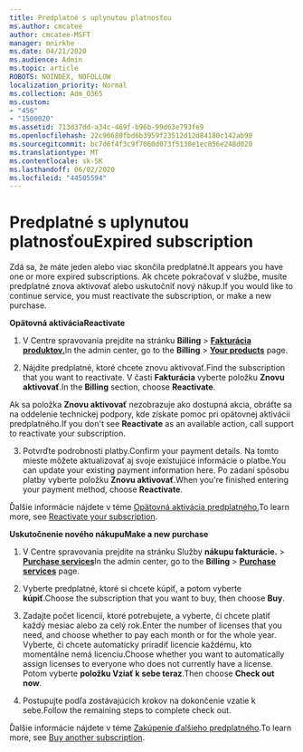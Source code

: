 ```yaml
---
title: Predplatné s uplynutou platnosťou
ms.author: cmcatee
author: cmcatee-MSFT
manager: mnirkhe
ms.date: 04/21/2020
ms.audience: Admin
ms.topic: article
ROBOTS: NOINDEX, NOFOLLOW
localization_priority: Normal
ms.collection: Adm_O365
ms.custom:
- "456"
- "1500020"
ms.assetid: 713d37dd-a34c-469f-b96b-99d63e793fe9
ms.openlocfilehash: 22c90680fbd6b3959f23512d12d84180c142ab90
ms.sourcegitcommit: bc7d6f4f3c9f7060d073f5130e1ec856e248d020
ms.translationtype: MT
ms.contentlocale: sk-SK
ms.lasthandoff: 06/02/2020
ms.locfileid: "44505594"
---
```

# <a name="expired-subscription"></a><span data-ttu-id="93f2a-102">Predplatné s uplynutou platnosťou</span><span class="sxs-lookup"><span data-stu-id="93f2a-102">Expired subscription</span></span>

<span data-ttu-id="93f2a-103">Zdá sa, že máte jeden alebo viac skončila predplatné.</span><span class="sxs-lookup"><span data-stu-id="93f2a-103">It appears you have one or more expired subscriptions.</span></span> <span data-ttu-id="93f2a-104">Ak chcete pokračovať v službe, musíte predplatné znova aktivovať alebo uskutočniť nový nákup.</span><span class="sxs-lookup"><span data-stu-id="93f2a-104">If you would like to continue service, you must reactivate the subscription, or make a new purchase.</span></span>
  
<span data-ttu-id="93f2a-105">**Opätovná aktivácia**</span><span class="sxs-lookup"><span data-stu-id="93f2a-105">**Reactivate**</span></span>
  
1. <span data-ttu-id="93f2a-106">V Centre spravovania prejdite na stránku **Billing** \> **[Fakturácia produktov.](https://go.microsoft.com/fwlink/p/?linkid=842054)**</span><span class="sxs-lookup"><span data-stu-id="93f2a-106">In the admin center, go to the **Billing** \> **[Your products](https://go.microsoft.com/fwlink/p/?linkid=842054)** page.</span></span>

2. <span data-ttu-id="93f2a-107">Nájdite predplatné, ktoré chcete znovu aktivovať.</span><span class="sxs-lookup"><span data-stu-id="93f2a-107">Find the subscription that you want to reactivate.</span></span> <span data-ttu-id="93f2a-108">V časti **Fakturácia** vyberte položku **Znovu aktivovať**.</span><span class="sxs-lookup"><span data-stu-id="93f2a-108">In the **Billing** section, choose **Reactivate**.</span></span>

<span data-ttu-id="93f2a-109">Ak sa položka **Znovu aktivovať** nezobrazuje ako dostupná akcia, obráťte sa na oddelenie technickej podpory, kde získate pomoc pri opätovnej aktivácii predplatného.</span><span class="sxs-lookup"><span data-stu-id="93f2a-109">If you don't see **Reactivate** as an available action, call support to reactivate your subscription.</span></span>

3. <span data-ttu-id="93f2a-110">Potvrďte podrobnosti platby.</span><span class="sxs-lookup"><span data-stu-id="93f2a-110">Confirm your payment details.</span></span> <span data-ttu-id="93f2a-111">Na tomto mieste môžete aktualizovať aj svoje existujúce informácie o platbe.</span><span class="sxs-lookup"><span data-stu-id="93f2a-111">You can update your existing payment information here.</span></span> <span data-ttu-id="93f2a-112">Po zadaní spôsobu platby vyberte položku **Znovu aktivovať**.</span><span class="sxs-lookup"><span data-stu-id="93f2a-112">When you're finished entering your payment method, choose **Reactivate**.</span></span>

<span data-ttu-id="93f2a-113">Ďalšie informácie nájdete v téme [Opätovná aktivácia predplatného.](https://docs.microsoft.com/microsoft-365/commerce/subscriptions/reactivate-your-subscription)</span><span class="sxs-lookup"><span data-stu-id="93f2a-113">To learn more, see [Reactivate your subscription](https://docs.microsoft.com/microsoft-365/commerce/subscriptions/reactivate-your-subscription).</span></span>

<span data-ttu-id="93f2a-114">**Uskutočnenie nového nákupu**</span><span class="sxs-lookup"><span data-stu-id="93f2a-114">**Make a new purchase**</span></span>
  
1. <span data-ttu-id="93f2a-115">V Centre spravovania prejdite na stránku Služby **nákupu fakturácie.** \> **[Purchase services](https://go.microsoft.com/fwlink/p/?linkid=868433)**</span><span class="sxs-lookup"><span data-stu-id="93f2a-115">In the admin center, go to the **Billing** \> **[Purchase services](https://go.microsoft.com/fwlink/p/?linkid=868433)** page.</span></span>

2. <span data-ttu-id="93f2a-116">Vyberte predplatné, ktoré si chcete kúpiť, a potom vyberte **kúpiť**.</span><span class="sxs-lookup"><span data-stu-id="93f2a-116">Choose the subscription that you want to buy, then choose **Buy**.</span></span>

3. <span data-ttu-id="93f2a-117">Zadajte počet licencií, ktoré potrebujete, a vyberte, či chcete platiť každý mesiac alebo za celý rok.</span><span class="sxs-lookup"><span data-stu-id="93f2a-117">Enter the number of licenses that you need, and choose whether to pay each month or for the whole year.</span></span> <span data-ttu-id="93f2a-118">Vyberte, či chcete automaticky priradiť licencie každému, kto momentálne nemá licenciu.</span><span class="sxs-lookup"><span data-stu-id="93f2a-118">Choose whether you want to automatically assign licenses to everyone who does not currently have a license.</span></span> <span data-ttu-id="93f2a-119">Potom vyberte **položku Vziať k sebe teraz**.</span><span class="sxs-lookup"><span data-stu-id="93f2a-119">Then choose **Check out now**.</span></span>

4. <span data-ttu-id="93f2a-120">Postupujte podľa zostávajúcich krokov na dokončenie vzatie k sebe.</span><span class="sxs-lookup"><span data-stu-id="93f2a-120">Follow the remaining steps to complete check out.</span></span>

<span data-ttu-id="93f2a-121">Ďalšie informácie nájdete v téme [Zakúpenie ďalšieho predplatného](https://docs.microsoft.com/microsoft-365/commerce/buy-another-subscription).</span><span class="sxs-lookup"><span data-stu-id="93f2a-121">To learn more, see [Buy another subscription](https://docs.microsoft.com/microsoft-365/commerce/buy-another-subscription).</span></span>